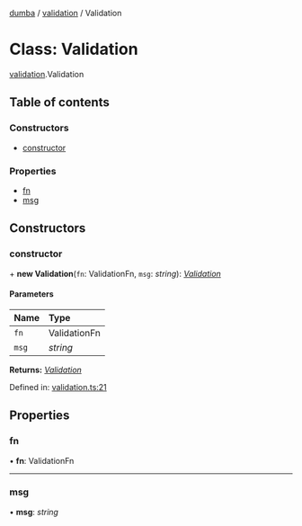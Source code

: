 [dumba](../README.md) / [validation](../modules/validation.md) / Validation

# Class: Validation

[validation](../modules/validation.md).Validation

## Table of contents

### Constructors

- [constructor](validation.validation-1.md#constructor)

### Properties

- [fn](validation.validation-1.md#fn)
- [msg](validation.validation-1.md#msg)

## Constructors

### constructor

\+ **new Validation**(`fn`: ValidationFn, `msg`: *string*): [*Validation*](validation.validation-1.md)

#### Parameters

| Name | Type |
| :------ | :------ |
| `fn` | ValidationFn |
| `msg` | *string* |

**Returns:** [*Validation*](validation.validation-1.md)

Defined in: [validation.ts:21](https://github.com/ivandotv/dumba/blob/63fcdf7/packages/dumba/src/validation.ts#L21)

## Properties

### fn

• **fn**: ValidationFn

___

### msg

• **msg**: *string*
